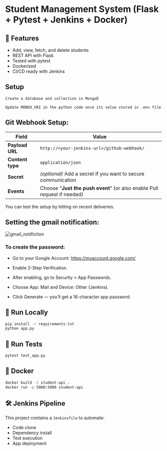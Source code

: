# Student Management System (Flask + Pytest + Jenkins + Docker)

## 📌 Features
- Add, view, fetch, and delete students
- REST API with Flask
- Tested with pytest
- Dockerized
- CI/CD ready with Jenkins



## Setup

```
Create a database and collection in MongoD

Update MONGO_URI in the python code once its value stored in .env file

```

## Git Webhook Setup:

| Field            | Value                                                                    |
| ---------------- | ------------------------------------------------------------------------ |
| **Payload URL**  | `http://<your-jenkins-url>/github-webhook/`                              |
| **Content type** | `application/json`                                                       |
| **Secret**       | *(optional)* Add a secret if you want to secure communication            |
| **Events**       | Choose “**Just the push event**” (or also enable Pull request if needed) |

You can test the setup by hitting on recent deliveries. 

## Setting the gmail notification:

![gmail_notifiction]()

### To create the password:

* Go to your Google Account: https://myaccount.google.com/

* Enable 2-Step Verification.

* After enabling, go to Security > App Passwords.

* Choose App: Mail and Device: Other (Jenkins).

* Click Generate — you’ll get a 16-character app password.



## 🚀 Run Locally
```bash
pip install -r requirements.txt
python app.py
```

## 🧪 Run Tests
```bash
pytest test_app.py
```

## 🐳 Docker
```bash
docker build -t student-api .
docker run -p 5000:5000 student-api
```

## 🛠️ Jenkins Pipeline
This project contains a `Jenkinsfile` to automate:
- Code clone
- Dependency install
- Test execution
- App deployment
